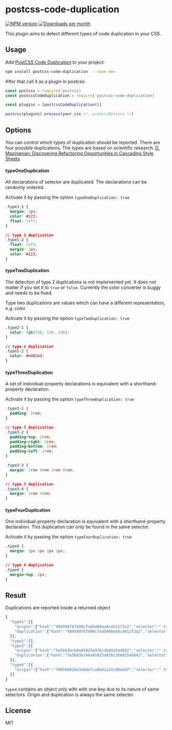 # postcss-code-duplication
[![NPM version](https://img.shields.io/npm/v/stylelint-mixin-extend-usage.svg)](https://www.npmjs.com/package/stylelint-mixin-extend-usage)
[![Downloads per month](https://img.shields.io/npm/dm/stylelint-mixin-extend-usage.svg)](http://npmcharts.com/compare/stylelint-mixin-extend-usage)

This plugin aims to detect different types of code duplication in your CSS.

## Usage
Add [PostCSS Code Duplication](https://www.npmjs.com/package/postcss-code-duplication) to your project:

```bash
npm install postcss-code-duplication  --save-dev
```

After that call it as a plugin in postcss:

```javascript
const postcss = require('postcss)
const postcssCodeDuplication = require('postcss-code-duplication)

const plugins = [postcssCodeDuplication()]

postcss(plugins).process(your_css /*, processOptions */)
```

## Options
You can control which types of duplication should be reported. There are four possible duplications. The types are based on scientific research: [D. Mazinanian: Discovering Refactoring Opportunities in Cascading Style Sheets](dl.acm.org/ft_gateway.cfm?id=2635879&type=pdf)

#### typeOneDuplication
All declarations of selector are duplicated. The declarations can be randomly ordered.

Activate it by passing the option `typeOneDuplication: true`

```css
.type1-1 {
  margin: 2px;
  color: #123;
  float: left;
}

// type 1 duplication
.type1-2 {
  float: left;
  margin: 2px;
  color: #123;
}
```

#### typeTwoDuplication
The detection of type 2 duplications is not implemented yet. It does not matter if you set it to `true` or `false`. Currently the color converter is buggy and needs to be fixed.

Type two duplications are values which can have a different representation, e.g. color.

Activate it by passing the option `typeTwoDuplication: true`

```css
.type2-1 {
  color: rgb(238, 130, 238);
}

// type 2 duplication
.type2-2 {
  color: #ed82ed;
}
```

#### typeThreeDuplication
A set of individual-property declarations is equivalent with a shorthand-property declaration.

Activate it by passing the option `typeThreeDuplication: true`

```css
.type3-1 {
  padding: 2rem;
}

// type 3 duplication
.type3-2 {
  padding-top: 2rem;
  padding-right: 2rem;
  padding-bottom: 2rem;
  padding-left: 2rem;
}

.type3-3 {
  margin: 2rem 4rem 2rem 4rem;
}

// type 3 duplication
.type3-4 {
  margin: 2rem 4rem;
}
```
#### typeFourDuplication
One individual-property declaration is equivalent with a shorthand-property declaration. This duplication can only be found in the same selector.

Activate it by passing the option `typeFourDuplication: true`

```css
.type4 {
  margin: 2px 1px 2px 1px;
}

// type 4 duplication
.type4 {
  margin-top: 2px;
}
```

## Result
Duplications are reported inside a returned object
```javascript
{
  "type1":[{
    "origin":{"hash":"489588fb7d98c7adbd60aa4ce61272a2","selector":".type1-1"},
    "duplication":{"hash":"489588fb7d98c7adbd60aa4ce61272a2","selector":".type1-2"}
  }],
  "type2":[],
  "type3":[{
    "origin":{"hash":"5e5bb3bc68a45925a97bc3bd4254d842","selector":".type3-3"},
    "duplication":{"hash":"5e5bb3bc68a45925a97bc3bd4254d842","selector":".type3-4"}
  }],
  "type4":[{
    "origin":{"hash":"f005b881be3e8de7ca8b62a22cd0a2df","selector":".type4"}
  }]
}
```

`type4` contains an object only with with one key due to its nature of same selectors. Origin and duplication is always the same selector.

## License
MIT

